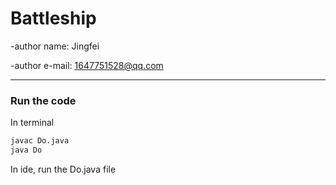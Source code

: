 # Battleship

-author name: Jingfei

-author e-mail: 1647751528@qq.com

---

### Run the code

In terminal

```bash
javac Do.java
java Do
```

In ide, run the Do.java file
